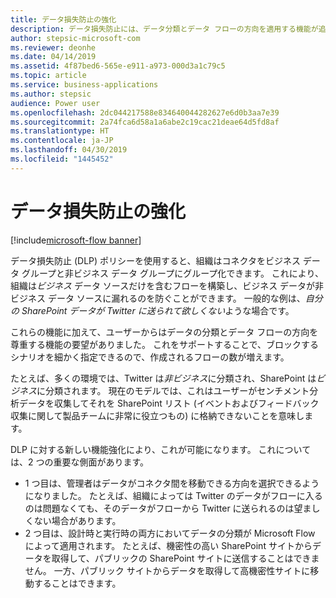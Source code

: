 ```yaml
---
title: データ損失防止の強化
description: データ損失防止には、データ分類とデータ フローの方向を適用する機能が追加されました。
author: stepsic-microsoft-com
ms.reviewer: deonhe
ms.date: 04/14/2019
ms.assetid: 4f87bed6-565e-e911-a973-000d3a1c79c5
ms.topic: article
ms.service: business-applications
ms.author: stepsic
audience: Power user
ms.openlocfilehash: 2dc044217588e834640044282627e6d0b3aa7e39
ms.sourcegitcommit: 2a74fca6d58a1a6abe2c19cac21deae64d5fd8af
ms.translationtype: HT
ms.contentlocale: ja-JP
ms.lasthandoff: 04/30/2019
ms.locfileid: "1445452"
---
```

# <a name="data-loss-prevention-enhancements"></a>データ損失防止の強化

[!include[microsoft-flow banner](../includes/microsoft-flow.md)]

データ損失防止 (DLP) ポリシーを使用すると、組織はコネクタをビジネス データ グループと非ビジネス データ グループにグループ化できます。 これにより、組織は*ビジネス* データ ソースだけを含むフローを構築し、ビジネス データが非ビジネス データ ソースに漏れるのを防ぐことができます。 一般的な例は、*自分の SharePoint データが Twitter に送られて欲しくない*ような場合です。

これらの機能に加えて、ユーザーからはデータの分類とデータ フローの方向を尊重する機能の要望がありました。 これをサポートすることで、ブロックするシナリオを細かく指定できるので、作成されるフローの数が増えます。

たとえば、多くの環境では、Twitter は*非ビジネス*に分類され、SharePoint は*ビジネス*に分類されます。 現在のモデルでは、これはユーザーがセンチメント分析データを収集してそれを SharePoint リスト (イベントおよびフィードバック収集に関して製品チームに非常に役立つもの) に格納できないことを意味します。

DLP に対する新しい機能強化により、これが可能になります。 これについては、2 つの重要な側面があります。

- 1 つ目は、管理者はデータがコネクタ間を移動できる方向を選択できるようになりました。 たとえば、組織によっては Twitter のデータがフローに入るのは問題なくても、そのデータがフローから Twitter に送られるのは望ましくない場合があります。
- 2 つ目は、設計時と実行時の両方においてデータの分類が Microsoft Flow によって適用されます。 たとえば、機密性の高い SharePoint サイトからデータを取得して、パブリックの SharePoint サイトに送信することはできません。 一方、パブリック サイトからデータを取得して高機密性サイトに移動することはできます。
